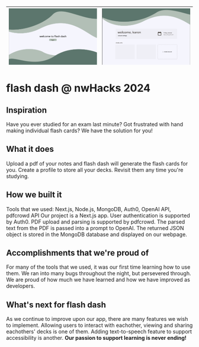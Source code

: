 
| ![](login.png)   | ![](main.png)   |
|------------------|-----------------|

# flash dash @ nwHacks 2024
## Inspiration
Have you ever studied for an exam last minute? Got frustrated with hand making individual flash cards? We have the solution for you!

## What it does
Upload a pdf of your notes and flash dash will generate the flash cards for you. Create a profile to store all your decks. Revisit them any time you're studying.

## How we built it 
Tools that we used: Next.js, Node.js, MongoDB, Auth0, OpenAI API, pdfcrowd API
Our project is a Next.js app. User authentication is supported by Auth0. PDF upload and parsing is supported by pdfcrowd. The parsed text from the PDF is passed into a prompt to OpenAI. The returned JSON object is stored in the MongoDB database and displayed on our webpage.

## Accomplishments that we're proud of
For many of the tools that we used, it was our first time learning how to use them. We ran into many bugs throughout the night, but persevered through. We are proud of how much we have learned and how we have improved as developers. 

## What's next for flash dash
As we continue to improve upon our app, there are many features we wish to implement. Allowing users to interact with eachother, viewing and sharing eachothers' decks is one of them. Adding text-to-speech feature to support accessibility is another. **Our passion to support learning is never ending!**
